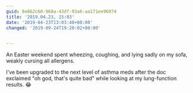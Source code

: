 ```yaml
---
guid: 8e862c60-968a-43df-93a6-aa171ee96074
title: '2019.04.23, 15:03'
date: '2019-04-23T13:03:40+00:00'
changed: '2019-09-24T19:20:02+00:00'


---
```


An Easter weekend spent wheezing, coughing, and lying sadly on my sofa, weakly cursing all allergens. 

I've been upgraded to the next level of asthma meds after the doc exclaimed "oh god, that's quite bad" while looking at my lung-function results. 😂
